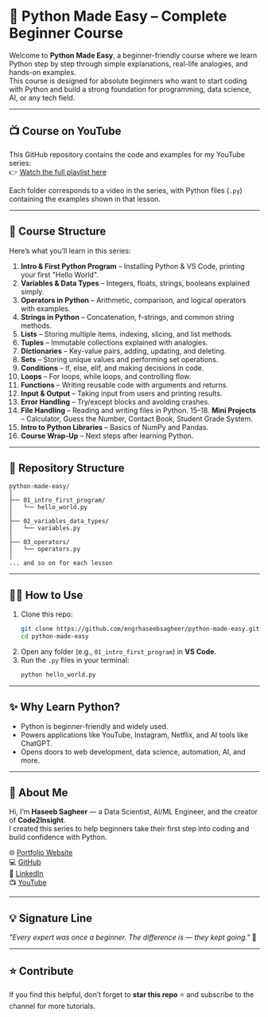 # 🐍 Python Made Easy – Complete Beginner Course

Welcome to **Python Made Easy**, a beginner-friendly course where we learn Python step by step through simple explanations, real-life analogies, and hands-on examples.  
This course is designed for absolute beginners who want to start coding with Python and build a strong foundation for programming, data science, AI, or any tech field.

---

## 📺 Course on YouTube
This GitHub repository contains the code and examples for my YouTube series:  
👉 [Watch the full playlist here](https://youtube.com/@Code2Insight)  

Each folder corresponds to a video in the series, with Python files (`.py`) containing the examples shown in that lesson.

---

## 📂 Course Structure
Here’s what you’ll learn in this series:

1. **Intro & First Python Program** – Installing Python & VS Code, printing your first "Hello World".
2. **Variables & Data Types** – Integers, floats, strings, booleans explained simply.
3. **Operators in Python** – Arithmetic, comparison, and logical operators with examples.
4. **Strings in Python** – Concatenation, f-strings, and common string methods.
5. **Lists** – Storing multiple items, indexing, slicing, and list methods.
6. **Tuples** – Immutable collections explained with analogies.
7. **Dictionaries** – Key-value pairs, adding, updating, and deleting.
8. **Sets** – Storing unique values and performing set operations.
9. **Conditions** – If, else, elif, and making decisions in code.
10. **Loops** – For loops, while loops, and controlling flow.
11. **Functions** – Writing reusable code with arguments and returns.
12. **Input & Output** – Taking input from users and printing results.
13. **Error Handling** – Try/except blocks and avoiding crashes.
14. **File Handling** – Reading and writing files in Python.
15–18. **Mini Projects** – Calculator, Guess the Number, Contact Book, Student Grade System.
19. **Intro to Python Libraries** – Basics of NumPy and Pandas.
20. **Course Wrap-Up** – Next steps after learning Python.

---

## 📁 Repository Structure
```
python-made-easy/
│
├── 01_intro_first_program/
│   └── hello_world.py
│
├── 02_variables_data_types/
│   └── variables.py
│
├── 03_operators/
│   └── operators.py
│
... and so on for each lesson
```

---

## 🧑‍💻 How to Use
1. Clone this repo:  
   ```bash
   git clone https://github.com/engrhaseebsagheer/python-made-easy.git
   cd python-made-easy
   ```
2. Open any folder (e.g., `01_intro_first_program`) in **VS Code**.  
3. Run the `.py` files in your terminal:  
   ```bash
   python hello_world.py
   ```

---

## ✨ Why Learn Python?
- Python is beginner-friendly and widely used.  
- Powers applications like YouTube, Instagram, Netflix, and AI tools like ChatGPT.  
- Opens doors to web development, data science, automation, AI, and more.  

---

## 🙌 About Me
Hi, I’m **Haseeb Sagheer** — a Data Scientist, AI/ML Engineer, and the creator of **Code2Insight**.  
I created this series to help beginners take their first step into coding and build confidence with Python.  

🌐 [Portfolio Website](https://haseebsagheer.com)  
💻 [GitHub](https://github.com/engrhaseebsagheer)  
💼 [LinkedIn](https://linkedin.com/in/engrhaseebsagheer)  
📺 [YouTube](https://youtube.com/@Code2Insight)  

---

## 💡 Signature Line
*"Every expert was once a beginner. The difference is — they kept going."* 🚀  

---

## ⭐ Contribute
If you find this helpful, don’t forget to **star this repo** ⭐ and subscribe to the channel for more tutorials.  
